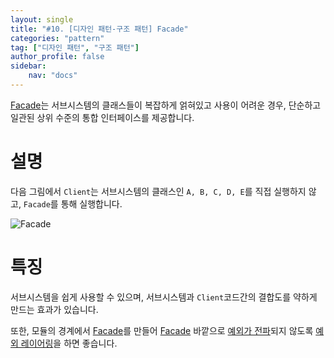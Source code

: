 ```yaml
---
layout: single
title: "#10. [디자인 패턴-구조 패턴] Facade"
categories: "pattern"
tag: ["디자인 패턴", "구조 패턴"]
author_profile: false
sidebar: 
    nav: "docs"
---
```


[Facade](https://tango1202.github.io/pattern/pattern-facade/)는 서브시스템의 클래스들이 복잡하게 얽혀있고 사용이 어려운 경우, 단순하고 일관된 상위 수준의 통합 인터페이스를 제공합니다. 

# 설명

다음 그림에서 `Client`는 서브시스템의 클래스인 `A, B, C, D, E`를 직접 실행하지 않고, `Facade`를 통해 실행합니다.

![Facade](https://github.com/tango1202/tango1202.github.io/assets/133472501/61da2aba-bb2f-4b3b-b2e4-f51af2c19799)


# 특징
서브시스템을 쉽게 사용할 수 있으며, 서브시스템과 `Client`코드간의 결합도를 약하게 만드는 효과가 있습니다.

또한, 모듈의 경계에서 [Facade](https://tango1202.github.io/pattern/pattern-facade/)를 만들어 [Facade](https://tango1202.github.io/pattern/pattern-facade/) 바깥으로 [예외가 전파](https://tango1202.github.io/legacy-cpp-exception/legacy-cpp-exception-mechanism/#%EC%98%88%EC%99%B8-%EC%A0%84%ED%8C%8C)되지 않도록 [예외 레이어링](https://tango1202.github.io/legacy-cpp-exception/legacy-cpp-exception-warranty/#%EC%98%88%EC%99%B8-%EB%A0%88%EC%9D%B4%EC%96%B4%EB%A7%81)을 하면 좋습니다.